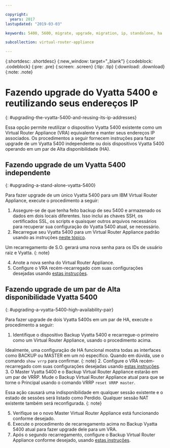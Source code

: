 ```yaml
---

copyright:
  years: 2017
lastupdated: "2019-03-03"

keywords: 5400, 5600, migrate, upgrade, migration, ip, standalone, ha

subcollection: virtual-router-appliance

---
```


{:shortdesc: .shortdesc}
{:new_window: target="_blank"}
{:codeblock: .codeblock}
{:pre: .pre}
{:screen: .screen}
{:tip: .tip}
{:download: .download}
{:note: .note}

# Fazendo upgrade do Vyatta 5400 e reutilizando seus endereços IP
{: #upgrading-the-vyatta-5400-and-reusing-its-ip-addresses}

Essa opção permite reutilizar o dispositivo Vyatta 5400 existente como um Virtual Router Appliance (VRA) equivalente e manter seus endereços IP associados. Os procedimentos a seguir fornecem instruções para fazer upgrade de um Vyatta 5400 independente ou dois dispositivos Vyatta 5400 operando em um par de Alta disponibilidade (HA).

## Fazendo upgrade de um Vyatta 5400 independente
{: #upgrading-a-stand-alone-vyatta-5400}

Para fazer upgrade de um único Vyatta 5400 para um IBM Virtual Router Appliance, execute o procedimento a seguir:

1. Assegure-se de que tenha feito backup de seu 5400 e armazenado os dados em dois locais diferentes. Isso inclui as chaves SSH, os certificados SSL, os scripts e quaisquer outros arquivos necessários para recuperar sua configuração do Vyatta 5400 atual, se necessário.
2. Recarregue seu Vyatta 5400 para um Virtual Router Appliance padrão usando as instruções [neste tópico](/docs/infrastructure/virtual-router-appliance?topic=virtual-router-appliance-reloading-the-os).

  Um recarregamento de S.O. gerará uma nova senha para os IDs de usuário raiz e Vyatta.
  {: note}

4. Anote a nova senha do Virtual Router Appliance.
5. Configure o VRA recém-recarregado com suas configurações desejadas usando [estas instruções](/docs/infrastructure/virtual-router-appliance?topic=virtual-router-appliance-accessing-and-configuring-the-ibm-virtual-router-appliance).

## Fazendo upgrade de um par de Alta disponibilidade Vyatta 5400
{: #upgrading-a-vyatta-5400-high-availability-pair}

Para fazer upgrade de dois Vyatta 5400s em um par de HA, execute o procedimento a seguir:

1. Identifique o dispositivo Backup Vyatta 5400 e recarregue-o primeiro como um Virtual Router Appliance, usando o procedimento acima.

  Idealmente, uma configuração de HA funcional mostra todas as interfaces como BACKUP ou MASTER em um nó específico. Quando em dúvida, use o comando `show vrrp` para confirmar.
  {: note}
2. Configure o VRA recém-recarregado com suas configurações desejadas usando [estas instruções](/docs/infrastructure/virtual-router-appliance?topic=virtual-router-appliance-accessing-and-configuring-the-ibm-virtual-router-appliance).
3. O Master Vyatta 5400 e o Backup Virtual Router Appliance estarão em um par de VRRP. Mude o Backup Virtual Router Appliance atual para que se torne o Principal usando o comando VRRP `reset VRRP master`.

  Essa ação causará uma indisponibilidade em qualquer sessão existente e o estado de sessões será listado como Perdido. Qualquer sessão NAT existente também será reconfigurada.
  {: note}

5. Verifique se o novo Master Virtual Router Appliance está funcionando conforme desejado.
6. Execute o procedimento de recarregamento acima no Backup Vyatta 5400 atual para fazer upgrade dele para um VRA.
7. Após o segundo recarregamento, configure o Backup Virtual Router Appliance conforme desejado, usando [estas instruções](/docs/infrastructure/virtual-router-appliance?topic=virtual-router-appliance-accessing-and-configuring-the-ibm-virtual-router-appliance).
